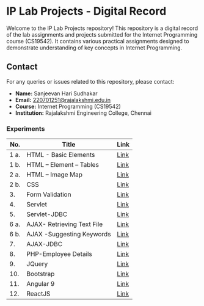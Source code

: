 # IP Lab Projects - Digital Record

Welcome to the IP Lab Projects repository! This repository is a digital record of the lab assignments and projects submitted for the Internet Programming course (CS19542). It contains various practical assignments designed to demonstrate understanding of key concepts in Internet Programming.

## Contact

For any queries or issues related to this repository, please contact:

- **Name:** Sanjeevan Hari Sudhakar
- **Email:** 220701251@rajalakshmi.edu.in
- **Course:** Internet Programming (CS19542)
- **Institution:** Rajalakshmi Engineering College, Chennai

### Experiments
| No. | Title | Link |
| --- | ---- | ------- |
|1 a. | HTML - Basic Elements |[Link](https://github.com/sierrahotel777/220701251-CS19542-IP-Lab/tree/main/Ex.%2001/A%20-%20HTML%20Basic%20Elements)|
|1 b. | HTML – Element – Tables |[Link](https://github.com/sierrahotel777/220701251-CS19542-IP-Lab/tree/main/Ex.%2001/B%20-%20HTML%20Element%20Tables)|
|2 a. | HTML – Image Map |[Link](https://github.com/sierrahotel777/220701251-CS19542-Internet-Programming-Lab/tree/main/EX-02)|
|2 b. | CSS |[Link](https://github.com/sierrahotel777/220701251-CS19542-Internet-Programming-Lab/tree/main/EX-02)|
|3. | Form Validation |[Link](https://github.com/sierrahotel777/220701251-CS19542-Internet-Programming-Lab/tree/main/EX-03)|
|4. | Servlet |[Link](https://github.com/sierrahotel777/220701251-CS19542-Internet-Programming-Lab/tree/main/EX-04)|
|5. | Servlet-JDBC |[Link](https://github.com/sierrahotel777/220701251-CS19542-Internet-Programming-Lab/tree/main/EX-05)|
|6 a. | AJAX- Retrieving Text File |[Link](https://github.com/sierrahotel777/220701251-CS19542-Internet-Programming-Lab/tree/main/EX-06)|
|6 b. | AJAX -Suggesting Keywords |[Link](https://github.com/sierrahotel777/220701251-CS19542-Internet-Programming-Lab/tree/main/EX-06(B))|
|7. | AJAX-JDBC |[Link](https://github.com/sierrahotel777/220701251-CS19542-Internet-Programming-Lab/tree/main/EX-07)|
|8. | PHP-Employee Details |[Link](https://github.com/sierrahotel777/220701251-CS19542-Internet-Programming-Lab/tree/main/EX-08)|
|9. | JQuery |[Link](https://github.com/sierrahotel777/220701251-CS19542-Internet-Programming-Lab/tree/main/EX-09)|
|10. | Bootstrap |[Link](https://github.com/sierrahotel777/220701251-CS19542-Internet-Programming-Lab/tree/main/EX-10)|
|11. | Angular 9 |[Link](https://github.com/sierrahotel777/220701251-CS19542-Internet-Programming-Lab/tree/main/EX-11)|
|12. | ReactJS |[Link](https://github.com/sierrahotel777/220701251-CS19542-Internet-Programming-Lab/tree/main/EX-12)|
